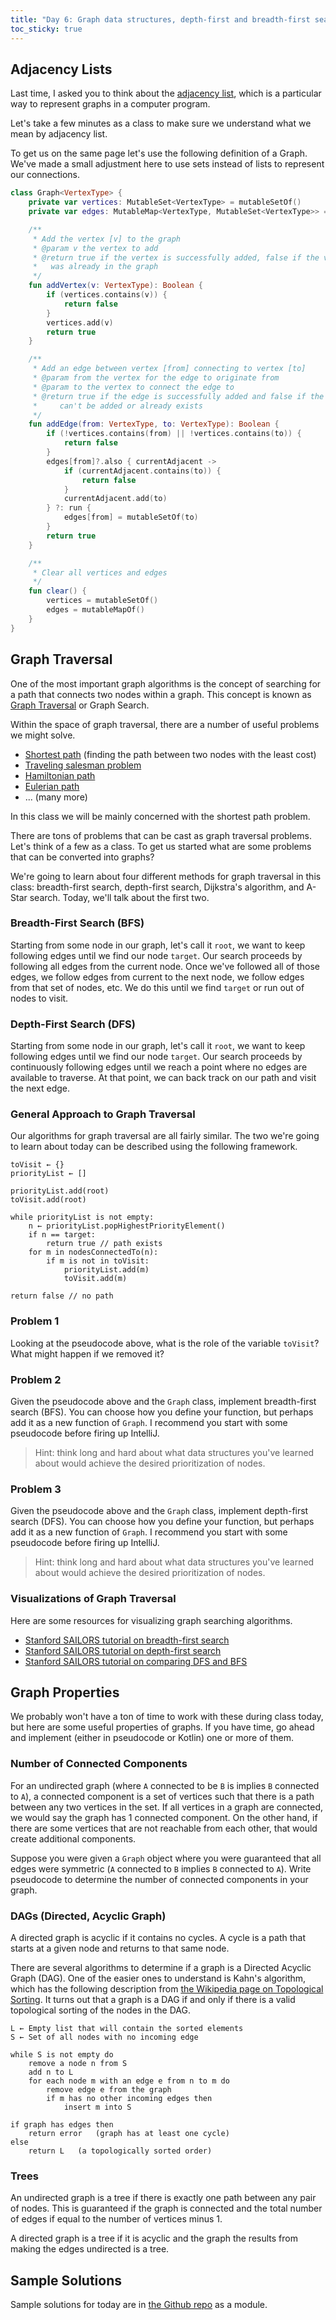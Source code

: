 ```yaml
---
title: "Day 6: Graph data structures, depth-first and breadth-first search"
toc_sticky: true
---
```



## Adjacency Lists 

Last time, I asked you to think about the [adjacency list](https://en.wikipedia.org/wiki/Adjacency_list), which is a particular way to represent graphs in a computer program.

Let's take a few minutes as a class to make sure we understand what we mean by adjacency list.

To get us on the same page let's use the following definition of a Graph.  We've made a small adjustment here to use sets instead of lists to represent our connections.

```kotlin
class Graph<VertexType> {
    private var vertices: MutableSet<VertexType> = mutableSetOf()
    private var edges: MutableMap<VertexType, MutableSet<VertexType>> = mutableMapOf()

    /**
     * Add the vertex [v] to the graph
     * @param v the vertex to add
     * @return true if the vertex is successfully added, false if the vertex
     *   was already in the graph
     */
    fun addVertex(v: VertexType): Boolean {
        if (vertices.contains(v)) {
            return false
        }
        vertices.add(v)
        return true
    }

    /**
     * Add an edge between vertex [from] connecting to vertex [to]
     * @param from the vertex for the edge to originate from
     * @param to the vertex to connect the edge to
     * @return true if the edge is successfully added and false if the edge
     *     can't be added or already exists
     */
    fun addEdge(from: VertexType, to: VertexType): Boolean {
        if (!vertices.contains(from) || !vertices.contains(to)) {
            return false
        }
        edges[from]?.also { currentAdjacent ->
            if (currentAdjacent.contains(to)) {
                return false
            }
            currentAdjacent.add(to)
        } ?: run {
            edges[from] = mutableSetOf(to)
        }
        return true
    }

    /**
     * Clear all vertices and edges
     */
    fun clear() {
        vertices = mutableSetOf()
        edges = mutableMapOf()
    }
}
```

## Graph Traversal

One of the most important graph algorithms is the concept of searching for a path that connects two nodes within a graph.  This concept is known as [Graph Traversal](https://en.wikipedia.org/wiki/Graph_traversal) or Graph Search.

Within the space of graph traversal, there are a number of useful problems we might solve.
* [Shortest path](https://en.wikipedia.org/wiki/Shortest_path_problem) (finding the path between two nodes with the least cost)
* [Traveling salesman problem](https://en.wikipedia.org/wiki/Travelling_salesman_problem)
* [Hamiltonian path](https://en.wikipedia.org/wiki/Hamiltonian_path)
* [Eulerian path](https://en.wikipedia.org/wiki/Eulerian_path)
* ... (many more)

In this class we will be mainly concerned with the shortest path problem.

There are tons of problems that can be cast as graph traversal problems.  Let's think of a few as a class.  To get us started what are some problems that can be converted into graphs?

We're going to learn about four different methods for graph traversal in this class: breadth-first search, depth-first search, Dijkstra's algorithm, and A-Star search. Today, we'll talk about the first two.

### Breadth-First Search (BFS)

Starting from some node in our graph, let's call it ``root``, we want to keep following edges until we find our node ``target``.  Our search proceeds by following all edges from the current node.  Once we've followed all of those edges, we follow edges from current to the next node, we follow edges from that set of nodes, etc. We do this until we find ``target`` or run out of nodes to visit.

### Depth-First Search (DFS)

Starting from some node in our graph, let's call it ``root``, we want to keep following edges until we find our node ``target``.  Our search proceeds by continuously following edges until we reach a point where no edges are available to traverse.  At that point, we can back track on our path and visit the next edge.

### General Approach to Graph Traversal

Our algorithms for graph traversal are all fairly similar.  The two we're going to learn about today can be described using the following framework.

```
toVisit ← {}
priorityList ← []

priorityList.add(root)
toVisit.add(root)

while priorityList is not empty:
    n ← priorityList.popHighestPriorityElement()
    if n == target:
        return true // path exists
    for m in nodesConnectedTo(n):
        if m is not in toVisit:
            priorityList.add(m)
            toVisit.add(m)

return false // no path
```

### Problem 1

Looking at the pseudocode above, what is the role of the variable ``toVisit``?  What might happen if we removed it?

### Problem 2

Given the pseudocode above and the ``Graph`` class, implement breadth-first search (BFS).  You can choose how you define your function, but perhaps add it as a new function of ``Graph``.  I recommend you start with some pseudocode before firing up IntelliJ.

> Hint: think long and hard about what data structures you've learned about would achieve the desired prioritization of nodes.

### Problem 3

Given the pseudocode above and the ``Graph`` class, implement depth-first search (DFS).  You can choose how you define your function, but perhaps add it as a new function of ``Graph``.  I recommend you start with some pseudocode before firing up IntelliJ.

> Hint: think long and hard about what data structures you've learned about would achieve the desired prioritization of nodes.

### Visualizations of Graph Traversal

Here are some resources for visualizing graph searching algorithms.
* [Stanford SAILORS tutorial on breadth-first search](https://cs.stanford.edu/people/abisee/tutorial/bfs.html)
* [Stanford SAILORS tutorial on depth-first search](https://cs.stanford.edu/people/abisee/tutorial/dfs.html)
* [Stanford SAILORS tutorial on comparing DFS and BFS](https://cs.stanford.edu/people/abisee/tutorial/bfsdfs.html)

## Graph Properties

We probably won't have a ton of time to work with these during class today, but here are some useful properties of graphs.  If you have time, go ahead and implement (either in pseudocode or Kotlin) one or more of them.

### Number of Connected Components

For an undirected graph (where ``A`` connected to be ``B`` is implies ``B`` connected to ``A``), a connected component is a set of vertices such that there is a path between any two vertices in the set.  If all vertices in a graph are connected, we would say the graph has 1 connected component.  On the other hand, if there are some vertices that are not reachable from each other, that would create additional components.

Suppose you were given a ``Graph`` object where you were guaranteed that all edges were symmetric (``A`` connected to ``B`` implies ``B`` connected to ``A``).  Write pseudocode to determine the number of connected components in your graph.

### DAGs (Directed, Acyclic Graph)

A directed graph is acyclic if it contains no cycles.  A cycle is a path that starts at a given node and returns to that same node.

There are several algorithms to determine if a graph is a Directed Acyclic Graph (DAG).  One of the easier ones to understand is Kahn's algorithm, which has the following description from [the Wikipedia page on Topological Sorting](https://en.wikipedia.org/wiki/Topological_sorting). It turns out that a graph is a DAG if and only if there is a valid topological sorting of the nodes in the DAG.

```
L ← Empty list that will contain the sorted elements
S ← Set of all nodes with no incoming edge

while S is not empty do
    remove a node n from S
    add n to L
    for each node m with an edge e from n to m do
        remove edge e from the graph
        if m has no other incoming edges then
            insert m into S

if graph has edges then
    return error   (graph has at least one cycle)
else 
    return L   (a topologically sorted order)
```

### Trees

An undirected graph is a tree if there is exactly one path between any pair of nodes.  This is guaranteed if the graph is connected and the total number of edges if equal to the number of vertices minus 1.

A directed graph is a tree if it is acyclic and the graph the results from making the edges undirected is a tree.

## Sample Solutions

Sample solutions for today are in [the Github repo](https://github.com/OlinDSA2024/DSA2024InClass) as a module.
